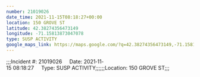```yaml
---
number: 21019026
date_time: 2021-11-15T08:18:27+00:00
location: 150 GROVE ST
latitude: 42.38274356473149
longitude: -71.15813873047078
type: SUSP ACTIVITY
google_maps_link: https://maps.google.com/?q=42.38274356473149,-71.15813873047078
---
```


;;;Incident #: 21019026     Date: 2021‐11‐15 08:18:27     Type: SUSP ACTIVITY;;;;;;Location: 150 GROVE ST;;;

